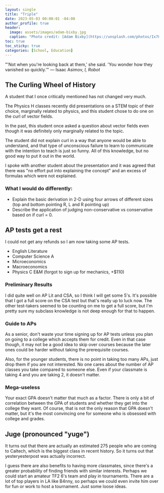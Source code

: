 ```yaml
---
layout: single
title: "Triple"
date: 2023-05-03 00:00:01 -04:00
author_profile: true
header: 
  image: assets/images/adam-bixby.jpg
  caption: "Photo credit: [Adam Bixby](https://unsplash.com/photos/Ix78f0AuCBI)" 
toc: true
toc_sticky: true
categories: [School, Education]
---
```


"'Not when you're looking back at them,' she said. 'You wonder how they vanished so quickly.'" — Isaac Asimov, *I, Robot*

## The Curling Wheel of History
A student that I once critically mentioned has not changed very much.

The Physics H classes recently did presentations on a STEM topic of their choice, marginally related to physics, and this student chose to do one on the curl of vector fields. 

In the past, this student once asked a question about vector fields even though it was definitely only marginally related to the topic. 

The student did not explain curl in a way that anyone would be able to understand, and that type of unconscious failure to learn to communicate with the intention to teach is just so funny. All of this knowledge, but no good way to put it out in the world. 

I spoke with another student about the presentation and it was agreed that there was "no effort put into explaining the concept" and an excess of formulas which were not explained. 

### What I would do differently:
- Explain the basic derivation in 2-D using four arrows of different sizes (top and bottom pointing R, L and R pointing up)
- Describe the application of judging non-conservative vs conservative based on if curl = 0. 

## AP tests get a rest
I could not get any refunds so I am now taking some AP tests. 
- English Literature
- Computer Science A
- Microeconomics
- Macroeconomics
- Physics C E&M (forgot to sign up for mechanics, +$110)

### Preliminary Results
I did quite well on AP Lit and CSA, so I think I will get some 5's. It's possible that I got a full score on the CSA test but that's really up to luck now. The other test-takers seemed to be counting on me to get a full score, but I'm pretty sure my subclass knowledge is not deep enough for that to happen. 

### Guide to APs
As a senior, don't waste your time signing up for AP tests unless you plan on going to a college which accepts them for credit. Even in that case though, it may not be a good idea to skip over courses because the later ones could be harder without taking the prerequisite courses.

Also, for the younger students, there is no point in taking too many APs, just drop them if you are not interested. No one cares about the number of AP classes you take compared to someone else. Even if your classmate is taking 4 and you are taking 2, it doesn't matter. 

### Mega-useless
Your exact GPA doesn't matter that much as a factor. There is only a bit of correlation between the GPA of students and whether they get into the college they want. Of course, that is not the only reason that GPA doesn't matter, but it's the most convincing one for someone who is obsessed with college and grades. 

## Juge (pronounced "yuge")
It turns out that there are actually an estimated 275 people who are coming to Caltech, which is the biggest class in recent history. So it turns out that yesteryesterpost was actually incorrect. 

I guess there are also benefits to having more classmates, since there's a greater probability of finding friends with similar interests. Perhaps we could start an amateur TF2 6's team and play in tournaments. There are a lot of top players in LA like B4nny, so perhaps we could even invite him over for fun or work to host a tournament. Just some loose ideas. 